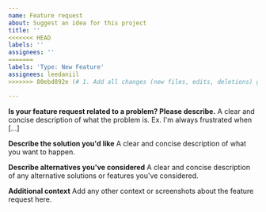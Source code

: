 ```yaml
---
name: Feature request
about: Suggest an idea for this project
title: ''
<<<<<<< HEAD
labels: ''
assignees: ''
=======
labels: 'Type: New Feature'
assignees: leedaniil
>>>>>>> 80ebd892e (# 1. Add all changes (new files, edits, deletions) git add -A  # 2. Commit with a message git commit -m "Your commit message here"  # 3. Push to the main branch on GitHub git push origin main)

---
```


**Is your feature request related to a problem? Please describe.**
A clear and concise description of what the problem is. Ex. I'm always frustrated when [...]

**Describe the solution you'd like**
A clear and concise description of what you want to happen.

**Describe alternatives you've considered**
A clear and concise description of any alternative solutions or features you've considered.

**Additional context**
Add any other context or screenshots about the feature request here.
